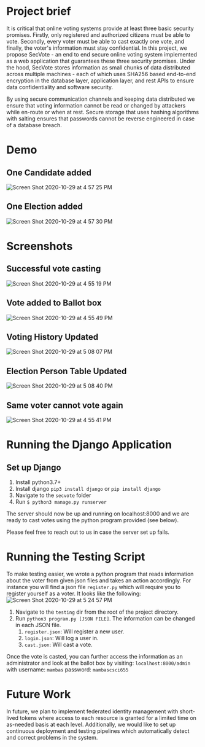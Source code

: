 # Project brief
It is critical that online voting systems provide at least three basic security promises. Firstly, only registered and authorized citizens must be able to vote. Secondly, every voter must be able to cast exactly one vote, and finally, the voter's information must stay confidential. In this project, we propose SecVote - an end to end secure online voting system implemented as a web application that guarantees these three security promises. Under the hood, SecVote stores information as small chunks of data distributed across multiple machines - each of which uses SHA256 based end-to-end encryption in the database layer, application layer, and rest APIs to ensure data confidentiality and software security.

 By using secure communication channels and keeping data distributed we ensure that voting information cannot be read or changed by attackers while en-route or when at rest. Secure storage that uses hashing algorithms with salting ensures that passwords cannot be reverse engineered in case of a database breach.


# Demo

## One Candidate added
![Screen Shot 2020-10-29 at 4 57 25 PM](https://user-images.githubusercontent.com/8524069/97632575-14261500-1a09-11eb-9d4e-f3f73477005c.png)

## One Election added
![Screen Shot 2020-10-29 at 4 57 30 PM](https://user-images.githubusercontent.com/8524069/97632576-14261500-1a09-11eb-9338-ea21bbc10d6c.png)

# Screenshots

## Successful vote casting
![Screen Shot 2020-10-29 at 4 55 19 PM](https://user-images.githubusercontent.com/8524069/97632572-138d7e80-1a09-11eb-863f-ab6a4e2346e4.png)

## Vote added to Ballot box
![Screen Shot 2020-10-29 at 4 55 49 PM](https://user-images.githubusercontent.com/8524069/97632574-14261500-1a09-11eb-86fb-76c31dfe1d7c.png)

## Voting History Updated
![Screen Shot 2020-10-29 at 5 08 07 PM](https://user-images.githubusercontent.com/8524069/97632747-58191a00-1a09-11eb-9064-d59b0d8203be.png)

## Election Person Table Updated
![Screen Shot 2020-10-29 at 5 08 40 PM](https://user-images.githubusercontent.com/8524069/97632800-6d8e4400-1a09-11eb-807b-2392bb1b8cd1.png)

## Same voter cannot vote again
![Screen Shot 2020-10-29 at 4 55 41 PM](https://user-images.githubusercontent.com/8524069/97632573-138d7e80-1a09-11eb-9a21-455654ec7563.png)

# Running the Django Application

## Set up Django
1. Install python3.7+
2. Install django `pip3 install django` or `pip install django`
3. Navigate to the `secvote` folder
4. Run `$ python3 manage.py runserver` 

The server should now be up and running on localhost:8000 and we are ready to cast votes using the python program provided (see below). 

Please feel free to reach out to us in case the server set up fails. 

# Running the Testing Script
To make testing easier, we wrote a python program that reads information about the voter from given json files and takes an action accordingly. For instance you will find a json file `register.py` which will require you to register yourself as a voter. It looks like the following:
![Screen Shot 2020-10-29 at 5 24 57 PM](https://user-images.githubusercontent.com/8524069/97634275-ceb71700-1a0b-11eb-89c0-6b4f23a8da53.png)

1. Navigate to the `testing` dir from the root of the project directory.
2. Run `python3 program.py [JSON FILE]`. The information can be changed in each JSON file.
   1. `register.json`: Will register a new user.
   2. `login.json`: Will log a user in.
   3. `cast.json`: Will cast a vote.
   
Once the vote is casted, you can further access the information as an administrator and look at the ballot box by visiting:
`localhost:8000/admin` with 
username: `mambas` 
password: `mambascsci655`

   
 # Future Work
In future, we plan to implement federated identity management with short-lived tokens where access to each resource is granted for a limited time on as-needed basis at each level.  Additionally, we would like to set up continuous deployment and testing pipelines which automatically detect and correct problems in the system.
